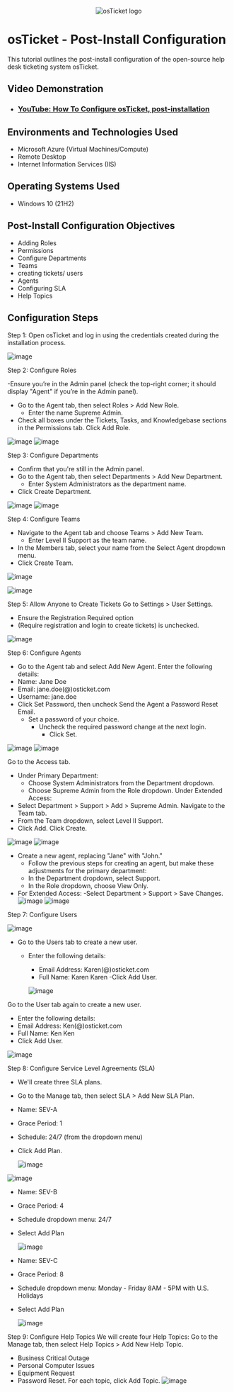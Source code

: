 <p align="center">
<img src="https://i.imgur.com/Clzj7Xs.png" alt="osTicket logo"/>
</p>

<h1>osTicket - Post-Install Configuration</h1>
This tutorial outlines the post-install configuration of the open-source help desk ticketing system osTicket.<br />


<h2>Video Demonstration</h2>

- ### [YouTube: How To Configure osTicket, post-installation](https://www.youtube.com)

<h2>Environments and Technologies Used</h2>

- Microsoft Azure (Virtual Machines/Compute)
- Remote Desktop
- Internet Information Services (IIS)

<h2>Operating Systems Used </h2>

- Windows 10</b> (21H2)

<h2>Post-Install Configuration Objectives</h2>

- Adding Roles
- Permissions
- Configure Departments
- Teams
- creating tickets/ users
- Agents
- Configuring SLA
- Help Topics

<h2>Configuration Steps</h2>

Step 1: Open osTicket and log in using the credentials created during the installation process.

![image](https://github.com/user-attachments/assets/35384838-f306-4f91-bc3d-9b42fe317a1d)


Step 2: Configure Roles

-Ensure you’re in the Admin panel (check the top-right corner; it should display "Agent" if you’re in the Admin panel).
- Go to the Agent tab, then select Roles > Add New Role.
   - Enter the name Supreme Admin.
- Check all boxes under the Tickets, Tasks, and Knowledgebase sections in the Permissions tab.
Click Add Role.

![image](https://github.com/user-attachments/assets/41afd265-415a-40b4-80f7-9bfa2f4754df)
![image](https://github.com/user-attachments/assets/0227afc1-2088-4ec1-9866-cb4edfe8b72a)

Step 3: Configure Departments
- Confirm that you're still in the Admin panel.
- Go to the Agent tab, then select Departments > Add New Department.
    - Enter System Administrators as the department name.
- Click Create Department.

![image](https://github.com/user-attachments/assets/540f1e92-b91a-45ed-9e02-a064b69f301e)
![image](https://github.com/user-attachments/assets/07b0f651-e9f3-446f-a4ea-751c853a2f29)

Step 4: Configure Teams
- Navigate to the Agent tab and choose Teams > Add New Team.
   - Enter Level II Support as the team name.
- In the Members tab, select your name from the Select Agent dropdown menu.
- Click Create Team.

![image](https://github.com/user-attachments/assets/76bb3839-d383-42a3-9535-ba59014e9d7f)

![image](https://github.com/user-attachments/assets/b78f9535-4c22-43ff-8712-65b3a1758bec)

Step 5: Allow Anyone to Create Tickets
Go to Settings > User Settings.
 -  Ensure the Registration Required option 
-    (Require registration and login to create tickets) is unchecked.

![image](https://github.com/user-attachments/assets/6a3046f4-6e7b-4cb6-97d4-2786e6c24584)

Step 6: Configure Agents
- Go to the Agent tab and select Add New Agent.
Enter the following details:
 - Name: Jane Doe
 - Email: jane.doe(@)osticket.com
 - Username: jane.doe
 - Click Set Password, then uncheck Send the Agent a Password Reset Email.
   - Set a password of your choice.
      - Uncheck the required password change at the next login.
        - Click Set.

![image](https://github.com/user-attachments/assets/945932c7-1d8f-48ec-b74d-1d5c99a3c118)
![image](https://github.com/user-attachments/assets/a4d98e8b-ec47-4af3-97d6-56cf790199f8)

Go to the Access tab.
- Under Primary Department:
  - Choose System Administrators from the Department dropdown.
  - Choose Supreme Admin from the Role dropdown.
Under Extended Access:
 - Select Department > Support > Add > Supreme Admin.
Navigate to the Team tab.
 - From the Team dropdown, select Level II Support.
- Click Add.
Click Create.

![image](https://github.com/user-attachments/assets/4a0bf9b2-3467-4da3-9a99-6388f4b6a146)
![image](https://github.com/user-attachments/assets/71eae0df-771f-4f59-ae2d-43537245001f)

- Create a new agent, replacing "Jane" with "John."
   - Follow the previous steps for creating an agent, but make these adjustments for the primary department:
   - In the Department dropdown, select Support.
   - In the Role dropdown, choose View Only.
- For Extended Access:
      -Select Department > Support > Save Changes.
![image](https://github.com/user-attachments/assets/123f8a2f-8971-4cab-8530-0e4ec880f428)
![image](https://github.com/user-attachments/assets/920926d6-466e-4a0d-b5b6-e37e0f213093)

Step 7: Configure Users

![image](https://github.com/user-attachments/assets/224b148a-7561-4d6c-b161-631a3b8d2f21)

- Go to the Users tab to create a new user.
  - Enter the following details:
    - Email Address: Karen(@)osticket.com
    - Full Name: Karen Karen
    -Click Add User.

    ![image](https://github.com/user-attachments/assets/49b3c9d9-677f-4309-ac15-0cb9ea079342)
    
 Go to the User tab again to create a new user.
  - Enter the following details:
  - Email Address: Ken(@)osticket.com
- Full Name: Ken Ken
- Click Add User.
 
![image](https://github.com/user-attachments/assets/5d08457d-8a8e-4934-afe9-446789c5da56)

Step 8: Configure Service Level Agreements (SLA)
- We'll create three SLA plans.
- Go to the Manage tab, then select SLA > Add New SLA Plan.
- Name: SEV-A
- Grace Period: 1
- Schedule: 24/7 (from the dropdown menu)
- Click Add Plan.

     ![image](https://github.com/user-attachments/assets/74b22906-b775-4a27-8960-7e687d4e29e3)
 
![image](https://github.com/user-attachments/assets/b0379e28-22c9-49bd-ae10-9b605852800e)

- Name: SEV-B
- Grace Period: 4
- Schedule dropdown menu: 24/7
- Select Add Plan

  ![image](https://github.com/user-attachments/assets/dc8d0e5b-092b-4ec8-971d-b0df6ba987e1)

- Name: SEV-C 
- Grace Period: 8
- Schedule dropdown menu: Monday - Friday 8AM - 5PM with U.S. Holidays
- Select Add Plan

  ![image](https://github.com/user-attachments/assets/4cedb250-4f4e-4953-8ba8-2f3a62639803)

Step 9: Configure Help Topics
We will create four Help Topics:
 Go to the Manage tab, then select Help Topics > Add New Help Topic.
 - Business Critical Outage
  - Personal Computer Issues
  - Equipment Request
  - Password Reset.
For each topic, click Add Topic.
![image](https://github.com/user-attachments/assets/e1fdc087-982d-4d21-81ee-037619f33d98)

